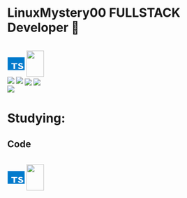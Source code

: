 # LinuxMystery00 FULLSTACK Developer :rocket: 

<div style="display: inline_block"><br>
  <img align="center" alt="Ts" height="30" width="40" src="https://raw.githubusercontent.com/devicons/devicon/master/icons/typescript/typescript-plain.svg">
  <img align="center" src="https://cdn.jsdelivr.net/gh/devicons/devicon/icons/c/c-original.svg" height="60" width="40" />
<div>
<img height="180em" src="https://github-readme-stats.vercel.app/api/top-langs/?username=LinuxMistery00&layout=compact&langs_count=16&theme=dark"/>
<img height="180em" src="https://github-readme-stats.vercel.app/api?username=LinuxMistery00&theme=dark">
<img align="center" height="180em" src="https://streak-stats.demolab.com/?user=LinuxMistery00&theme=dark"/>
<img align="center" height="18em" src="https://komarev.com/ghpvc/?username=LinuxMistery00&color=blueviolet">
</div>

<div>
  <img src="https://i.pinimg.com/originals/9c/8c/db/9c8cdbb2bd7b637edd5b3a767b74153a.gif" />
</div>

<h1>Studying:</h1>
<h2>Code</h2>
<div style="display: inline_block"><br>
  <img align="center" alt="Ts" height="30" width="40" src="https://raw.githubusercontent.com/devicons/devicon/master/icons/typescript/typescript-plain.svg">
  <img align="center" src="https://cdn.jsdelivr.net/gh/devicons/devicon/icons/c/c-original.svg" height="60" width="40" />
</div>
